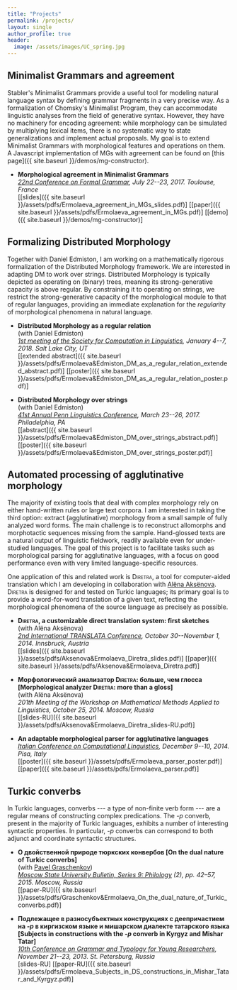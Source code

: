 ```yaml
---
title: "Projects"
permalink: /projects/
layout: single
author_profile: true
header:
  image: /assets/images/UC_spring.jpg
---
```

## <a name="mgs-with-agreement"></a>Minimalist Grammars and agreement
Stabler's Minimalist Grammars provide a useful tool for modeling natural language syntax by defining grammar fragments in a very precise way. As a formalization of Chomsky's Minimalist Program, they can accommodate linguistic analyses from the field of generative syntax. However, they have no machinery for encoding agreement: while morphology can be simulated by multiplying lexical items, there is no systematic way to state generalizations and implement actual proposals. My goal is to extend Minimalist Grammars with morphological features and operations on them.  
A Javascript implementation of MGs with agreement can be found on [this page]({{ site.baseurl }}/demos/mg-constructor).

* **Morphological agreement in Minimalist Grammars**  
*[22nd Conference on Formal Grammar](http://fg.phil.hhu.de/2017/), July 22--23, 2017. Toulouse, France*  
[[slides]({{ site.baseurl }}/assets/pdfs/Ermolaeva_agreement_in_MGs_slides.pdf)] [[paper]({{ site.baseurl }}/assets/pdfs/Ermolaeva_agreement_in_MGs.pdf)] [[demo]({{ site.baseurl }}/demos/mg-constructor)]

## <a name="formalizing-dm"></a>Formalizing Distributed Morphology
Together with Daniel Edmiston, I am working on a mathematically rigorous formalization of the Distributed Morphology framework. We are interested in adapting DM to work over strings. Distributed Morphology is typically depicted as operating on (binary) trees, meaning its strong-generative capacity is above regular. By constraining it to operating on strings, we restrict the strong-generative capacity of the morphological module to that of regular languages, providing an immediate explanation for the *regular*ity of morphological phenomena in natural language.

* **Distributed Morphology as a regular relation**  
(with Daniel Edmiston)  
*[1st meeting of the Society for Computation in Linguistics](https://blogs.umass.edu/scil/scil-2018/), January 4--7, 2018. Salt Lake City, UT*  
[[extended abstract]({{ site.baseurl }}/assets/pdfs/Ermolaeva&Edmiston_DM_as_a_regular_relation_extended_abstract.pdf)] [[poster]({{ site.baseurl }}/assets/pdfs/Ermolaeva&Edmiston_DM_as_a_regular_relation_poster.pdf)]

* **Distributed Morphology over strings**  
(with Daniel Edmiston)  
*[41st Annual Penn Linguistics Conference](http://www.ling.upenn.edu/Events/PLC/plc41/), March 23--26, 2017. Philadelphia, PA*  
[[abstract]({{ site.baseurl }}/assets/pdfs/Ermolaeva&Edmiston_DM_over_strings_abstract.pdf)] [[poster]({{ site.baseurl }}/assets/pdfs/Ermolaeva&Edmiston_DM_over_strings_poster.pdf)]
<!-- * **DM on Strings**  
(with Daniel Edmiston)  
*[Morphology and Syntax Workshop](https://voices.uchicago.edu/morphologyandsyntax/), February 10, 2017. Chicago, IL*  
[[slides]({{ site.baseurl }}/assets/pdfs/Ermolaeva&Edmiston_DM_on_strings_slides.pdf)] -->

## <a name="automated-processing-of-agglutinative-morphology"></a>Automated processing of agglutinative morphology
The majority of existing tools that deal with complex morphology rely on either hand-written rules or large text corpora. I am interested in taking the third option: extract (agglutinative) morphology from a small sample of fully analyzed word forms. The main challenge is to reconstruct allomorphs and morphotactic sequences missing from the sample. Hand-glossed texts are a natural output of linguistic fieldwork, readily available even for under-studied languages. The goal of this project is to facilitate tasks such as morphological parsing for agglutinative languages, with a focus on good performance even with very limited language-specific resources.  

One application of this and related work is <span style="font-variant:small-caps;">Diretra</span>, a tool for computer-aided translation which I am developing in collaboration with [Alëna Aksënova](https://www.aaksenova.com/). <span style="font-variant:small-caps;">Diretra</span> is designed for and tested on Turkic languages; its primary goal is to provide a word-for-word translation of a given text, reflecting the morphological phenomena of the source language as precisely as possible.

* **<span style="font-variant:small-caps;">Diretra</span>, a customizable direct translation system: first sketches**  
(with Alëna Aksënova)  
*[2nd International TRANSLATA Conference](http://aux.uibk.ac.at/c61349/en), October 30--November 1, 2014. Innsbruck, Austria*  
[[slides]({{ site.baseurl }}/assets/pdfs/Aksenova&Ermolaeva_Diretra_slides.pdf)] [[paper]({{ site.baseurl }}/assets/pdfs/Aksenova&Ermolaeva_Diretra.pdf)]

* **Морфологический анализатор <span style="font-variant:small-caps;">Diretra</span>: больше, чем глосса
[Morphological analyzer <span style="font-variant:small-caps;">Diretra</span>: more than a gloss]**  
(with Alëna Aksënova)  
*201th Meeting of the Workshop on Mathematical Methods Applied to Linguistics, October 25, 2014. Moscow, Russia*  
[[slides-RU]({{ site.baseurl }}/assets/pdfs/Aksenova&Ermolaeva_Diretra_slides-RU.pdf)]

* **An adaptable morphological parser for agglutinative languages**  
*[Italian Conference on Computational Linguistics](http://www.fileli.unipi.it/projects/clic/en), December 9--10, 2014. Pisa, Italy*  
[[poster]({{ site.baseurl }}/assets/pdfs/Ermolaeva_parser_poster.pdf)] [[paper]({{ site.baseurl }}/assets/pdfs/Ermolaeva_parser.pdf)]

## Turkic converbs
In Turkic languages, converbs --- a type of non-finite verb form --- are a regular means of constructing complex predications. The *-p* converb, present in the majority of Turkic languages, exhibits a number of interesting syntactic properties. In particular, *-p* converbs can correspond to both adjunct and coordinate syntactic structures.  
<!--  -->
<!-- This direction of research is largely based on fieldwork data from a number of OTiPL linguistic expeditions. -->

* **О двойственной природе тюркских конвербов [On the dual nature of Turkic
converbs]**  
(with [Pavel Graschenkov](https://www.pavelgra.com/))  
*[Moscow State University Bulletin, Series 9: Philology](http://vestnik.philol.msu.ru) (2), pp. 42–57, 2015. Moscow, Russia*  
[[paper-RU]({{ site.baseurl }}/assets/pdfs/Graschenkov&Ermolaeva_On_the_dual_nature_of_Turkic_converbs.pdf)]

* **Подлежащее в разносубъектных конструкциях с деепричастием на *-p*
в киргизском языке и мишарском диалекте татарского языка [Subjects in
constructions with the *-p* converb in Kyrgyz and Mishar Tatar]**  
*[10th Conference on Grammar and Typology for Young Researchers](http://www.youngconfspb.com/e/proshedshie-konferencii/x-konferenciya-2013-g), November 21--23, 2013. St. Petersburg, Russia*  
[slides-RU] [[paper-RU]({{ site.baseurl }}/assets/pdfs/Ermolaeva_Subjects_in_DS_constructions_in_Mishar_Tatar_and_Kyrgyz.pdf)]
